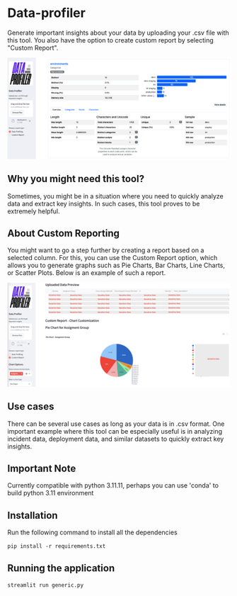 # Data-profiler
Generate important insights about your data by uploading your .csv file with this tool. You also have the option to create custom report by selecting "Custom Report".

![Alt text](images/main-screenshot.png)

## Why you might need this tool?
Sometimes, you might be in a situation where you need to quickly analyze data and extract key insights. In such cases, this tool proves to be extremely helpful.

## About Custom Reporting
You might want to go a step further by creating a report based on a selected column. For this, you can use the Custom Report option, which allows you to generate graphs such as Pie Charts, Bar Charts, Line Charts, or Scatter Plots. Below is an example of such a report.

![Alt text](images/custom-data.png)

## Use cases
There can be several use cases as long as your data is in .csv format. One important example where this tool can be especially useful is in analyzing incident data, deployment data, and similar datasets to quickly extract key insights.

## Important Note
Currently compatible with python 3.11.11, perhaps you can use 'conda' to build python 3.11 environment

## Installation
 Run the following command to install all the dependencies
 ```
 pip install -r requirements.txt
```
## Running the application
```
streamlit run generic.py
```
